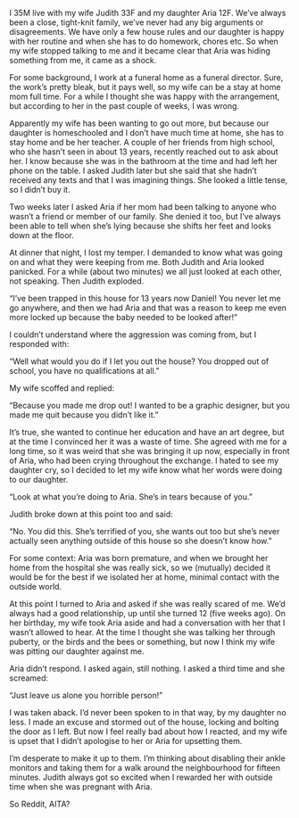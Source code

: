 I 35M live with my wife Judith 33F and my daughter Aria 12F. We’ve always been a close, tight-knit family, we’ve never had any big arguments or disagreements. We have only a few house rules and our daughter is happy with her routine and when she has to do homework, chores etc. So when my wife stopped talking to me and it became clear that Aria was hiding something from me, it came as a shock.

For some background, I work at a funeral home as a funeral director. Sure, the work’s pretty bleak, but it pays well, so my wife can be a stay at home mom full time. For a while I thought she was happy with the arrangement, but according to her in the past couple of weeks, I was wrong.

Apparently my wife has been wanting to go out more, but because our daughter is homeschooled and I don’t have much time at home, she has to stay home and be her teacher. A couple of her friends from high school, who she hasn’t seen in about 13 years, recently reached out to ask about her. I know because she was in the bathroom at the time and had left her phone on the table. I asked Judith later but she said that she hadn’t received any texts and that I was imagining things. She looked a little tense, so I didn’t buy it.

Two weeks later I asked Aria if her mom had been talking to anyone who wasn’t a friend or member of our family. She denied it too, but I’ve always been able to tell when she’s lying because she shifts her feet and looks down at the floor.

At dinner that night, I lost my temper. I demanded to know what was going on and what they were keeping from me. Both Judith and Aria looked panicked. For a while (about two minutes) we all just looked at each other, not speaking. Then Judith exploded.

“I’ve been trapped in this house for 13 years now Daniel! You never let me go anywhere, and then we had Aria and that was a reason to keep me even more locked up because the baby needed to be looked after!”

I couldn’t understand where the aggression was coming from, but I responded with:

“Well what would you do if I let you out the house? You dropped out of school, you have no qualifications at all.”

My wife scoffed and replied:

“Because you made me drop out! I wanted to be a graphic designer, but you made me quit because you didn’t like it.”

It’s true, she wanted to continue her education and have an art degree, but at the time I convinced her it was a waste of time. She agreed with me for a long time, so it was weird that she was bringing it up now, especially in front of Aria, who had been crying throughout the exchange. I hated to see my daughter cry, so I decided to let my wife know what her words were doing to our daughter.

“Look at what you’re doing to Aria. She’s in tears because of you.”

Judith broke down at this point too and said:

“No. You did this. She’s terrified of you, she wants out too but she’s never actually seen anything outside of this house so she doesn’t know how.”

For some context: Aria was born premature, and when we brought her home from the hospital she was really sick, so we (mutually) decided it would be for the best if we isolated her at home, minimal contact with the outside world.

At this point I turned to Aria and asked if she was really scared of me. We’d always had a good relationship, up until she turned 12 (five weeks ago). On her birthday, my wife took Aria aside and had a conversation with her that I wasn’t allowed to hear. At the time I thought she was talking her through puberty, or the birds and the bees or something, but now I think my wife was pitting our daughter against me.

Aria didn’t respond. I asked again, still nothing. I asked a third time and she screamed:

“Just leave us alone you horrible person!”

I was taken aback. I’d never been spoken to in that way, by my daughter no less. I made an excuse and stormed out of the house, locking and bolting the door as I left. But now I feel really bad about how I reacted, and my wife is upset that I didn’t apologise to her or Aria for upsetting them. 

I’m desperate to make it up to them. I’m thinking about disabling their ankle monitors and taking them for a walk around the neighbourhood for fifteen minutes. Judith always got so excited when I rewarded her with outside time when she was pregnant with Aria. 

So Reddit, AITA?